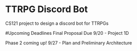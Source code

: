 # TTRPG Discord Bot

CS121 project to design a discord bot for TTRPGs

#Upcoming Deadlines
Final Proposal Due 9/20 - Project 1D

Phase 2 coming up!
9/27 - Plan and Preliminary Architecture
